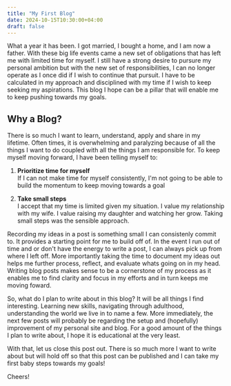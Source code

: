 ```yaml
---
title: "My First Blog"
date: 2024-10-15T10:30:00+04:00
draft: false
---
```


What a year it has been. I got married, I bought a home, and I am now a father. With these big life events came a new set of obligations that has left me with limited time for myself. I still have a strong desire to pursure my personal ambition but with the new set of responsibilities, I can no longer operate as I once did if I wish to continue that pursuit. I have to be calculated in my approach and disciplined with my time if I wish to keep seeking my aspirations. This blog I hope can be a pillar that will enable me to keep pushing towards my goals.

<!--more-->

## Why a Blog?

There is so much I want to learn, understand, apply and share in my lifetime. Often times, it is overwhelming and paralyzing because of all the things I want to do coupled with all the things I am responsible for. To keep myself moving forward, I have been telling myself to:

1. **Prioritize time for myself**\
If I can not make time for myself consistently, I'm not going to be able to build the momentum to keep moving towards a goal

2. **Take small steps**\
I accept that my time is limited given my situation. I value my relationship with my wife. I value raising my daughter and watching her grow. Taking small steps was the sensible approach.

Recording my ideas in a post is something small I can consistenly commit to. It provides a starting point for me to build off of. In the event I run out of time and or don't have the energy to write a post, I can always pick up from where I left off. More importantly taking the time to document my ideas out helps me further process, reflect, and evaluate whats going on in my head. Writing blog posts makes sense to be a cornerstone of my process as it enables me to find clarity and focus in my efforts and in turn keeps me moving foward.

So, what do I plan to write about in this blog? It will be all things I find interesting. Learning new skills, navigating through adulthood, understanding the world we live in to name a few. More immediately, the next few posts will probably be regarding the setup and (hopefully) improvement of my personal site and blog. For a good amount of the things I plan to write about, I hope it is educational at the very least.

With that, let us close this post out. There is so much more I want to write about but will hold off so that this post can be published and I can take my first baby steps towards my goals!

Cheers!
